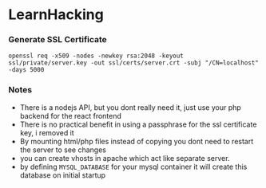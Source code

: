 # LearnHacking

### Generate SSL Certificate

```
openssl req -x509 -nodes -newkey rsa:2048 -keyout ssl/private/server.key -out ssl/certs/server.crt -subj "/CN=localhost" -days 5000
```

### Notes

- There is a nodejs API, but you dont really need it, just use your php backend for the react frontend
- There is no practical benefit in using a passphrase for the ssl certificate key, i removed it
- By mounting html/php files instead of copying you dont need to restart the server to see changes
- you can create vhosts in apache which act like separate server.
- by defining `MYSQL_DATABASE` for your mysql container it will create this database on initial startup
